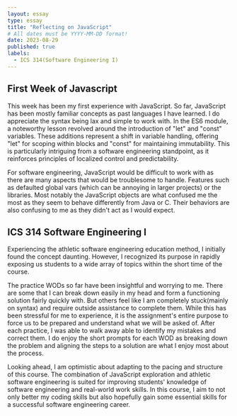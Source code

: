```yaml
---
layout: essay
type: essay
title: "Reflecting on JavaScript"
# All dates must be YYYY-MM-DD format!
date: 2023-08-29
published: true
labels:
  - ICS 314(Software Engineering I)
---
```


## First Week of Javascript
This week has been my first experience with JavaScript. So far, JavaScript has been mostly familiar concepts as past languages I have learned. I do appreciate the syntax being lax and simple to work with. In the ES6 module, a noteworthy lesson revolved around the introduction of "let" and "const" variables. These additions represent a shift in variable handling, offering "let" for scoping within blocks and "const" for maintaining immutability. This is particularly intriguing from a software engineering standpoint, as it reinforces principles of localized control and predictability.

For software engineering, JavaScript would be difficult to work with as there are many aspects that would be troublesome to handle. Features such as defaulted global vars (which can be annoying in larger projects) or the libraries. Most notably the JavaScript objects are what confused me the most as they seem to behave differently from Java or C. Their behaviors are also confusing to me as they didn't act as I would expect.

## ICS 314 Software Engineering I
Experiencing the athletic software engineering education method, I initially found the concept daunting. However, I recognized its purpose in rapidly exposing us students to a wide array of topics within the short time of the course.

The practice WODs so far have been insightful and worrying to me. There are some that I can break down easily in my head and form a functioning solution fairly quickly with. But others feel like I am completely stuck(mainly on syntax) and require outside assistance to complete them. While this has been stressful for me to experience, it is the assignment's entire purpose to force us to be prepared and understand what we will be asked of. After each practice, I was able to walk away able to identify my mistakes and correct them. I do enjoy the short prompts for each WOD as breaking down the problem and aligning the steps to a solution are what I enjoy most about the process.

Looking ahead, I am optimistic about adapting to the pacing and structure of this course. The combination of JavaScript exploration and athletic software engineering is suited for improving students' knowledge of software engineering and real-world work skills. In this course, I aim to not only better my coding skills but also hopefully gain some essential skills for a successful software engineering career.
